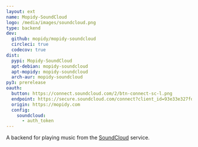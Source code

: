 ```yaml
---
layout: ext
name: Mopidy-SoundCloud
logo: /media/images/soundcloud.png
type: backend
dev:
  github: mopidy/mopidy-soundcloud
  circleci: true
  codecov: true
dist:
  pypi: Mopidy-SoundCloud
  apt-debian: mopidy-soundcloud
  apt-mopidy: mopidy-soundcloud
  arch-aur: mopidy-soundcloud
py3: prerelease
oauth:
  button: https://connect.soundcloud.com/2/btn-connect-sc-l.png
  endpoint: https://secure.soundcloud.com/connect?client_id=93e33e327fd8a9b77becd179652272e2&scope=non-expiring&response_type=code_and_token&redirect_uri=https://www.mopidy.com/soundcloud_callback
  origin: https://mopidy.com
  config:
    soundcloud:
      - auth_token
---
```


A backend for playing music from the
[SoundCloud](https://soundcloud.com/) service.
